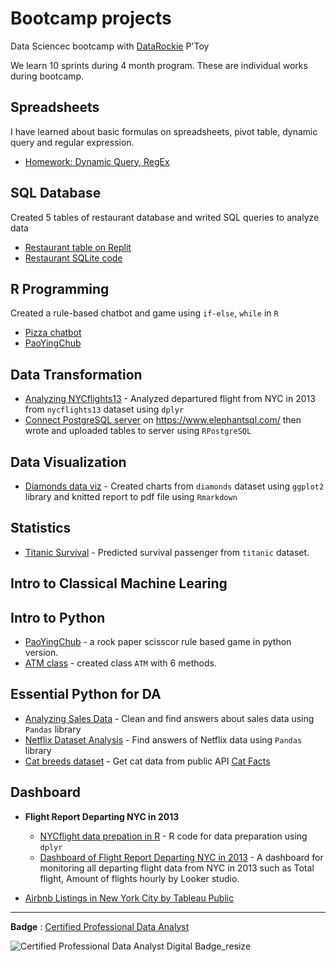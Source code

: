 # Bootcamp projects

Data Sciencec bootcamp with [DataRockie](https://datarockie.com/) P'Toy

We learn 10 sprints during 4 month program. These are individual works during bootcamp.

## Spreadsheets
I have learned about basic formulas on spreadsheets, pivot table, dynamic query and regular expression.
- [Homework: Dynamic Query, RegEx](https://docs.google.com/spreadsheets/d/1xDjfjO8ytwYwlKGJZTOHpCf4AVh6pDFi3WhvpMD9xu8/edit?usp=sharing)

## SQL Database
Created 5 tables of restaurant database and writed SQL queries to analyze data
- [Restaurant table on Replit](https://replit.com/@ThunpischaYodka/SQLhomeworkbatch6#main.sql)
- [Restaurant SQLite code](https://github.com/popuriity/bootcamp_projects/blob/main/SQL%20homework)

## R Programming
Created a rule-based chatbot and game using `if-else`, `while` in `R`
- [Pizza chatbot](https://replit.com/@ThunpischaYodka/Batch06chatbotpizza?v=1)
- [PaoYingChub](https://replit.com/@ThunpischaYodka/Batch6PaoYingChub?v=1)

## Data Transformation
- [Analyzing NYCflights13](https://github.com/popuriity/bootcamp_projects/blob/main/R/nycflights13_homework.ipynb) - Analyzed departured flight from NYC in 2013 from `nycflights13` dataset using `dplyr`
- [Connect PostgreSQL server](https://github.com/popuriity/bootcamp_projects/blob/main/R/Connect_PostgreSQL.ipynb) on https://www.elephantsql.com/ then wrote and uploaded tables to server using `RPostgreSQL`

## Data Visualization
- [Diamonds data viz](https://github.com/popuriity/bootcamp_projects/blob/main/R/Homework_DataViz.pdf) - Created charts from `diamonds` dataset using `ggplot2` library and knitted report to pdf file using `Rmarkdown`

## Statistics
- [Titanic Survival](https://github.com/popuriity/bootcamp_projects/blob/main/Stats%20101/Titanic.ipynb) - Predicted survival passenger from `titanic` dataset.

## Intro to Classical Machine Learing

## Intro to Python
- [PaoYingChub](https://github.com/popuriity/bootcamp_projects/blob/main/Python/Python_PaoYingChub.ipynb) - a rock paper scisscor rule based game in python version.
- [ATM class](https://github.com/popuriity/bootcamp_projects/blob/main/Python/Python_ATM_class.ipynb) - created class `ATM` with 6 methods.

## Essential Python for DA
- [Analyzing Sales Data](https://github.com/popuriity/bootcamp_projects/blob/8ffbcef45f0979f84bc4e6bed5642462dd4438f4/Python/Course%20Pandas%20Foundation%20-%20Final%20Project%20-%20Analyzing%20Sales%20Data.ipynb) - Clean and find answers about sales data using `Pandas` library
- [Netflix Dataset Analysis](Python/Netflix_Dataset_Analysis.ipynb) - Find answers of Netflix data using `Pandas` library
- [Cat breeds dataset]() - Get cat data from public API [Cat Facts](https://catfact.ninja)

## Dashboard
- **Flight Report Departing NYC in 2013**
  - [NYCflight data prepation in R](Dashboard/prepare_nycflights.R) - R code for data preparation using `dplyr`
  - [Dashboard of Flight Report Departing NYC in 2013](https://lookerstudio.google.com/reporting/1c3c20c1-fded-49b1-a276-01d8418f0dd9) - A dashboard for monitoring all departing flight data from NYC in 2013 such as Total flight, Amount of flights hourly by Looker studio.

- [Airbnb Listings in New York City by Tableau Public](https://public.tableau.com/views/AirBnBdashboard_16795933937700/Dashboard1?:language=en-US&:display_count=n&:origin=viz_share_link)

---

**Badge** : [Certified Professional Data Analyst](https://api.badgr.io/public/assertions/MaROjQWrTmaTYayOrXQD6g?identity__email=y.thunpischa%40gmail.com)

![Certified Professional Data Analyst Digital Badge_resize](https://user-images.githubusercontent.com/117500019/228330619-8a3ae33a-2ba6-4863-a802-2ca64e081bb1.png)

